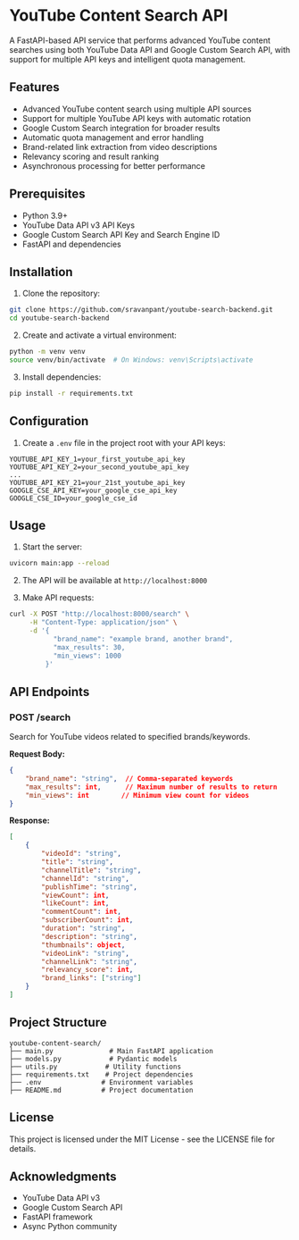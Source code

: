 # YouTube Content Search API

A FastAPI-based API service that performs advanced YouTube content searches using both YouTube Data API and Google Custom Search API, with support for multiple API keys and intelligent quota management.

## Features

- Advanced YouTube content search using multiple API sources
- Support for multiple YouTube API keys with automatic rotation
- Google Custom Search integration for broader results
- Automatic quota management and error handling
- Brand-related link extraction from video descriptions
- Relevancy scoring and result ranking
- Asynchronous processing for better performance

## Prerequisites

- Python 3.9+
- YouTube Data API v3 API Keys
- Google Custom Search API Key and Search Engine ID
- FastAPI and dependencies

## Installation

1. Clone the repository:
```bash
git clone https://github.com/sravanpant/youtube-search-backend.git
cd youtube-search-backend
```

2. Create and activate a virtual environment:
```bash
python -m venv venv
source venv/bin/activate  # On Windows: venv\Scripts\activate
```

3. Install dependencies:
```bash
pip install -r requirements.txt
```

## Configuration

1. Create a `.env` file in the project root with your API keys:
```env
YOUTUBE_API_KEY_1=your_first_youtube_api_key
YOUTUBE_API_KEY_2=your_second_youtube_api_key
...
YOUTUBE_API_KEY_21=your_21st_youtube_api_key
GOOGLE_CSE_API_KEY=your_google_cse_api_key
GOOGLE_CSE_ID=your_google_cse_id
```

## Usage

1. Start the server:
```bash
uvicorn main:app --reload
```

2. The API will be available at `http://localhost:8000`

3. Make API requests:
```bash
curl -X POST "http://localhost:8000/search" \
     -H "Content-Type: application/json" \
     -d '{
           "brand_name": "example brand, another brand",
           "max_results": 30,
           "min_views": 1000
         }'
```

## API Endpoints

### POST /search

Search for YouTube videos related to specified brands/keywords.

**Request Body:**
```json
{
    "brand_name": "string",  // Comma-separated keywords
    "max_results": int,      // Maximum number of results to return
    "min_views": int        // Minimum view count for videos
}
```

**Response:**
```json
[
    {
        "videoId": "string",
        "title": "string",
        "channelTitle": "string",
        "channelId": "string",
        "publishTime": "string",
        "viewCount": int,
        "likeCount": int,
        "commentCount": int,
        "subscriberCount": int,
        "duration": "string",
        "description": "string",
        "thumbnails": object,
        "videoLink": "string",
        "channelLink": "string",
        "relevancy_score": int,
        "brand_links": ["string"]
    }
]
```

## Project Structure

```
youtube-content-search/
├── main.py              # Main FastAPI application
├── models.py            # Pydantic models
├── utils.py            # Utility functions
├── requirements.txt    # Project dependencies
├── .env               # Environment variables
├── README.md          # Project documentation
```


## License

This project is licensed under the MIT License - see the LICENSE file for details.

## Acknowledgments

- YouTube Data API v3
- Google Custom Search API
- FastAPI framework
- Async Python community

